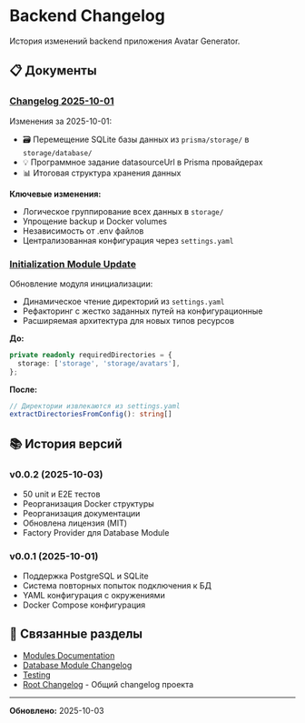 # Backend Changelog

История изменений backend приложения Avatar Generator.

## 📋 Документы

### [Changelog 2025-10-01](./CHANGELOG_2025-10-01.md)

Изменения за 2025-10-01:

- 🗃️ Перемещение SQLite базы данных из `prisma/storage/` в `storage/database/`
- 💡 Программное задание datasourceUrl в Prisma провайдерах
- 📊 Итоговая структура хранения данных

**Ключевые изменения:**

- Логическое группирование всех данных в `storage/`
- Упрощение backup и Docker volumes
- Независимость от .env файлов
- Централизованная конфигурация через `settings.yaml`

### [Initialization Module Update](./INITIALIZATION_MODULE_UPDATE.md)

Обновление модуля инициализации:

- Динамическое чтение директорий из `settings.yaml`
- Рефакторинг с жестко заданных путей на конфигурационные
- Расширяемая архитектура для новых типов ресурсов

**До:**

```typescript
private readonly requiredDirectories = {
  storage: ['storage', 'storage/avatars'],
};
```

**После:**

```typescript
// Директории извлекаются из settings.yaml
extractDirectoriesFromConfig(): string[]
```

## 📚 История версий

### v0.0.2 (2025-10-03)

- 50 unit и E2E тестов
- Реорганизация Docker структуры
- Реорганизация документации
- Обновлена лицензия (MIT)
- Factory Provider для Database Module

### v0.0.1 (2025-10-01)

- Поддержка PostgreSQL и SQLite
- Система повторных попыток подключения к БД
- YAML конфигурация с окружениями
- Docker Compose конфигурация

## 🔗 Связанные разделы

- [Modules Documentation](../modules/README.md)
- [Database Module Changelog](../modules/database/CHANGELOG_MODULE.md)
- [Testing](../testing/README.md)
- [Root Changelog](../../../CHANGELOG.md) - Общий changelog проекта

---

**Обновлено:** 2025-10-03

